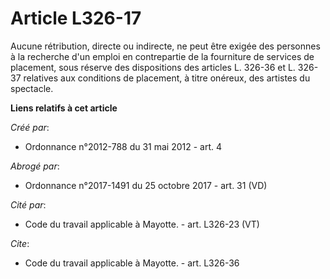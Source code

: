 # Article L326-17

Aucune rétribution, directe ou indirecte, ne peut être exigée des personnes à la recherche d'un emploi en contrepartie de la
fourniture de services de placement, sous réserve des dispositions des articles L. 326-36 et L. 326-37 relatives aux
conditions de placement, à titre onéreux, des artistes du spectacle.

**Liens relatifs à cet article**

_Créé par_:

  - Ordonnance n°2012-788 du 31 mai 2012 - art. 4

_Abrogé par_:

  - Ordonnance n°2017-1491 du 25 octobre 2017 - art. 31 (VD)

_Cité par_:

  - Code du travail applicable à Mayotte. - art. L326-23 (VT)

_Cite_:

  - Code du travail applicable à Mayotte. - art. L326-36
